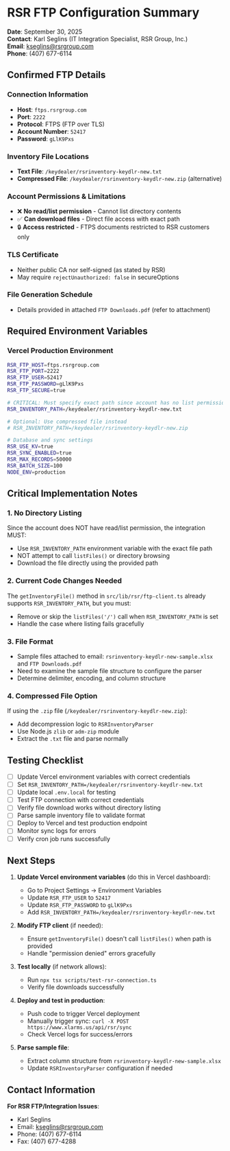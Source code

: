 # RSR FTP Configuration Summary

**Date**: September 30, 2025  
**Contact**: Karl Seglins (IT Integration Specialist, RSR Group, Inc.)  
**Email**: kseglins@rsrgroup.com  
**Phone**: (407) 677-6114  

## Confirmed FTP Details

### Connection Information
- **Host**: `ftps.rsrgroup.com`
- **Port**: `2222`
- **Protocol**: FTPS (FTP over TLS)
- **Account Number**: `52417`
- **Password**: `gLlK9Pxs`

### Inventory File Locations
- **Text File**: `/keydealer/rsrinventory-keydlr-new.txt`
- **Compressed File**: `/keydealer/rsrinventory-keydlr-new.zip` (alternative)

### Account Permissions & Limitations
- ❌ **No read/list permission** - Cannot list directory contents
- ✅ **Can download files** - Direct file access with exact path
- 🔒 **Access restricted** - FTPS documents restricted to RSR customers only

### TLS Certificate
- Neither public CA nor self-signed (as stated by RSR)
- May require `rejectUnauthorized: false` in secureOptions

### File Generation Schedule
- Details provided in attached `FTP Downloads.pdf` (refer to attachment)

## Required Environment Variables

### Vercel Production Environment
```bash
RSR_FTP_HOST=ftps.rsrgroup.com
RSR_FTP_PORT=2222
RSR_FTP_USER=52417
RSR_FTP_PASSWORD=gLlK9Pxs
RSR_FTP_SECURE=true

# CRITICAL: Must specify exact path since account has no list permission
RSR_INVENTORY_PATH=/keydealer/rsrinventory-keydlr-new.txt

# Optional: Use compressed file instead
# RSR_INVENTORY_PATH=/keydealer/rsrinventory-keydlr-new.zip

# Database and sync settings
RSR_USE_KV=true
RSR_SYNC_ENABLED=true
RSR_MAX_RECORDS=50000
RSR_BATCH_SIZE=100
NODE_ENV=production
```

## Critical Implementation Notes

### 1. No Directory Listing
Since the account does NOT have read/list permission, the integration MUST:
- Use `RSR_INVENTORY_PATH` environment variable with the exact file path
- NOT attempt to call `listFiles()` or directory browsing
- Download the file directly using the provided path

### 2. Current Code Changes Needed
The `getInventoryFile()` method in `src/lib/rsr/ftp-client.ts` already supports `RSR_INVENTORY_PATH`, but you must:
- Remove or skip the `listFiles('/')` call when `RSR_INVENTORY_PATH` is set
- Handle the case where listing fails gracefully

### 3. File Format
- Sample files attached to email: `rsrinventory-keydlr-new-sample.xlsx` and `FTP Downloads.pdf`
- Need to examine the sample file structure to configure the parser
- Determine delimiter, encoding, and column structure

### 4. Compressed File Option
If using the `.zip` file (`/keydealer/rsrinventory-keydlr-new.zip`):
- Add decompression logic to `RSRInventoryParser`
- Use Node.js `zlib` or `adm-zip` module
- Extract the `.txt` file and parse normally

## Testing Checklist

- [ ] Update Vercel environment variables with correct credentials
- [ ] Set `RSR_INVENTORY_PATH=/keydealer/rsrinventory-keydlr-new.txt`
- [ ] Update local `.env.local` for testing
- [ ] Test FTP connection with correct credentials
- [ ] Verify file download works without directory listing
- [ ] Parse sample inventory file to validate format
- [ ] Deploy to Vercel and test production endpoint
- [ ] Monitor sync logs for errors
- [ ] Verify cron job runs successfully

## Next Steps

1. **Update Vercel environment variables** (do this in Vercel dashboard):
   - Go to Project Settings → Environment Variables
   - Update `RSR_FTP_USER` to `52417`
   - Update `RSR_FTP_PASSWORD` to `gLlK9Pxs`
   - Add `RSR_INVENTORY_PATH=/keydealer/rsrinventory-keydlr-new.txt`

2. **Modify FTP client** (if needed):
   - Ensure `getInventoryFile()` doesn't call `listFiles()` when path is provided
   - Handle "permission denied" errors gracefully

3. **Test locally** (if network allows):
   - Run `npx tsx scripts/test-rsr-connection.ts`
   - Verify file downloads successfully

4. **Deploy and test in production**:
   - Push code to trigger Vercel deployment
   - Manually trigger sync: `curl -X POST https://www.xlarms.us/api/rsr/sync`
   - Check Vercel logs for success/errors

5. **Parse sample file**:
   - Extract column structure from `rsrinventory-keydlr-new-sample.xlsx`
   - Update `RSRInventoryParser` configuration if needed

## Contact Information

**For RSR FTP/Integration Issues**:
- Karl Seglins
- Email: kseglins@rsrgroup.com
- Phone: (407) 677-6114
- Fax: (407) 677-4288
